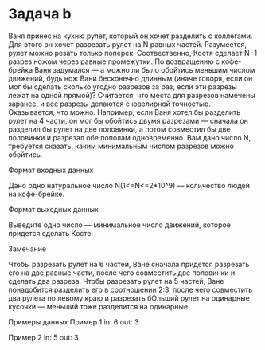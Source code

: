 <!-- RUSSIAN -->
# Задача b

Ваня принес на кухню рулет, который он хочет разделить с коллегами. Для этого он хочет разрезать рулет на N равных частей. Разумеется, рулет можно резать только поперек. Соотвественно, Костя сделает N−1 разрез ножом через равные промежутки.
По возвращению с кофе-брейка Ваня задумался — а можно ли было обойтись меньшим числом движений, будь нож Вани бесконечно длинным (иначе говоря, если он мог бы сделать сколько угодно разрезов за раз, если эти разрезы лежат на одной прямой)? Считается, что места для разрезов намечены заранее, и все разрезы делаются с ювелирной точностью.
Оказывается, что можно. Например, если Ваня хотел бы разделить рулет на 4 части, он мог бы обойтись двумя разрезами — сначала он разделил бы рулет на две половинки, а потом совместил бы две половинки и разрезал обе пополам одновременно.
Вам дано число N, требуется сказать, каким минимальным числом разрезов можно обойтись.

Формат входных данных

Дано одно натуральное число N(1<=N<=2*10^9) — количество людей на кофе-брeйке.

Формат выходных данных

Выведите одно число — минимальное число движений, которое придется сделать Косте.

Замечание

Чтобы разрезать рулет на 6 частей, Ване сначала придется разрезать его на две равные части, после чего совместить две половинки и сделать два разреза.
Чтобы разрезать рулет на 5 частей, Ване понадобится разделить его в соотношении 2:3, после чего совместить два рулета по левому краю и разрезать бОльший рулет на одинарные кусочки — меньший тоже разделится на одинарные.

Примеры данных
Пример 1
in:
6
out:
3

Пример 2
in:
5
out:
3
